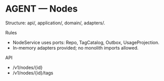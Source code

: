 # AGENT — Nodes

Structure: api/, application/, domain/, adapters/.

Rules
- NodeService uses ports: Repo, TagCatalog, Outbox, UsageProjection.
- In-memory adapters provided; no monolith imports allowed.

API
- /v1/nodes/{id}
- /v1/nodes/{id}/tags


